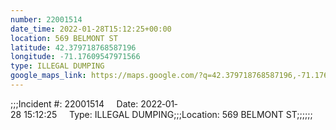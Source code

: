 ```yaml
---
number: 22001514
date_time: 2022-01-28T15:12:25+00:00
location: 569 BELMONT ST
latitude: 42.379718768587196
longitude: -71.17609547971566
type: ILLEGAL DUMPING
google_maps_link: https://maps.google.com/?q=42.379718768587196,-71.17609547971566
---
```


;;;Incident #: 22001514     Date: 2022‐01‐28 15:12:25     Type: ILLEGAL DUMPING;;;Location: 569 BELMONT ST;;;;;;
